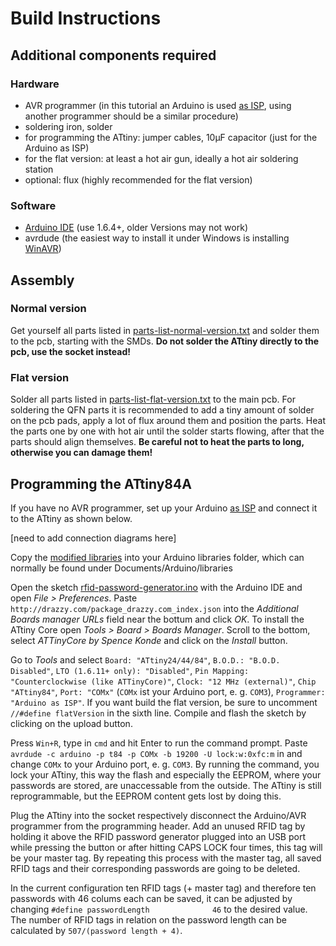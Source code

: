 # Build Instructions
## Additional components required
### Hardware
- AVR programmer (in this tutorial an Arduino is used [as ISP](https://www.arduino.cc/en/Tutorial/ArduinoISP), using another programmer should be a similar procedure)
- soldering iron, solder
- for programming the ATtiny: jumper cables, 10µF capacitor (just for the Arduino as ISP)
- for the flat version: at least a hot air gun, ideally a hot air soldering station
- optional: flux (highly recommended for the flat version)

### Software
- [Arduino IDE](https://www.arduino.cc/en/main/software) (use 1.6.4+, older Versions may not work)
- avrdude (the easiest way to install it under Windows is installing [WinAVR](https://www.sourceforge.net/projects/winavr/))

## Assembly
### Normal version
Get yourself all parts listed in [parts-list-normal-version.txt](parts-list-normal-version.txt) and solder them to the pcb, starting with the SMDs. **Do not solder the ATtiny directly to the pcb, use the socket instead!** 

### Flat version
Solder all parts listed in [parts-list-flat-version.txt](parts-list-flat-version.txt) to the main pcb. For soldering the QFN parts it is recommended to add a tiny amount of solder on the pcb pads, apply a lot of flux around them and position the parts. Heat the parts one by one with hot air until the solder starts flowing, after that the parts should align themselves. **Be careful not to heat the parts to long, otherwise you can damage them!**


## Programming the ATtiny84A
If you have no AVR programmer, set up your Arduino [as ISP](https://www.arduino.cc/en/Tutorial/ArduinoISP) and connect it to the ATtiny as shown below.

[need to add connection diagrams here]

Copy the [modified libraries](sourcecode/modified-libraries) into your Arduino libraries folder, which can normally be found under Documents/Arduino/libraries

Open the sketch [rfid-password-generator.ino](rfid-password-generator.ino) with the Arduino IDE and open _File > Preferences_. Paste `http://drazzy.com/package_drazzy.com_index.json` into the _Additional Boards manager URLs_ field near the bottum and click _OK_. To install the ATtiny Core open _Tools > Board > Boards Manager_. Scroll to the bottom, select _ATTinyCore by Spence Konde_ and click on the _Install_ button.

Go to _Tools_ and select `Board: "ATtiny24/44/84"`, `B.O.D.: "B.O.D. Disabled"`, `LTO (1.6.11+ only): "Disabled"`, `Pin Mapping: "Counterclockwise (like ATTinyCore)"`, `Clock: "12 MHz (external)"`, `Chip "ATtiny84"`, `Port: "COMx"` (`COMx` ist your Arduino port, e. g. `COM3`), `Programmer: "Arduino as ISP"`.
If you want build the flat version, be sure to uncomment `//#define flatVersion` in the sixth line. Compile and flash the sketch by clicking on the upload button.

Press `Win+R`, type in `cmd` and hit Enter to run the command prompt. Paste `avrdude -c arduino -p t84 -p COMx -b 19200 -U lock:w:0xfc:m` in and change `COMx` to your Arduino port, e. g. `COM3`. By running the command, you lock your ATtiny, this way the flash and especially the EEPROM, where your passwords are stored, are unaccessable from the outside.
The ATtiny is still reprogrammable, but the EEPROM content gets lost by doing this.

Plug the ATtiny into the socket respectively disconnect the Arduino/AVR programmer from the programming header. Add an unused  RFID tag by holding it above the RFID password generator plugged into an USB port while pressing the button or after hitting CAPS LOCK four times, this tag will be your master tag. By repeating this process with the master tag, all saved RFID tags and their corresponding passwords are going to be deleted.

In the current configuration ten RFID tags (+ master tag) and therefore ten passwords with 46 colums each can be saved, it can be adjusted by changing `#define passwordLength          	46` to the desired value. The number of RFID tags in relation on the password length can be calculated by `507/(password length + 4)`.